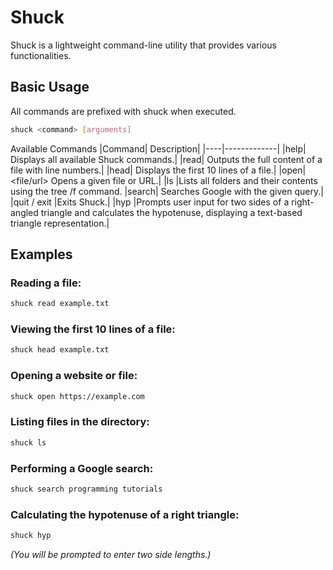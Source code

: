# Shuck
Shuck is a lightweight command-line utility that provides various functionalities.<br>

## Basic Usage
All commands are prefixed with shuck when executed.

```bash
shuck <command> [arguments]
```

Available Commands
|Command|	Description|
|----|-------------|
|help|	Displays all available Shuck commands.|
|read| <filename>	Outputs the full content of a file with line numbers.|
|head|<filename>	Displays the first 10 lines of a file.|
|open|<file/url>	Opens a given file or URL.|
|ls	|Lists all folders and their contents using the tree /f command.
|search|<query>	Searches Google with the given query.|
|quit / exit	|Exits Shuck.|
|hyp	|Prompts user input for two sides of a right-angled triangle and calculates the hypotenuse, displaying a text-based triangle representation.|

## Examples
### Reading a file:
```bash
shuck read example.txt
```

### Viewing the first 10 lines of a file:
```bash
shuck head example.txt
```
### Opening a website or file:
```bash
shuck open https://example.com
```

### Listing files in the directory:
```bash
shuck ls
```

### Performing a Google search:
```bash
shuck search programming tutorials
```
### Calculating the hypotenuse of a right triangle:

```bash
shuck hyp
```
*(You will be prompted to enter two side lengths.)*

